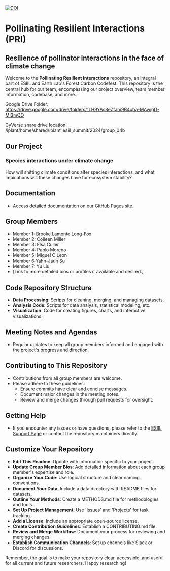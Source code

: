 [![DOI](https://zenodo.org/badge/771059390.svg)](https://zenodo.org/doi/10.5281/zenodo.11166866)
# Pollinating Resilient Interactions (PRI)

## Resilience of pollinator interactions in the face of climate change 


Welcome to the **Pollinating Resilient Interactions** repository, an integral part of ESIIL and Earth Lab's Forest Carbon Codefest. This repository is the central hub for our team, encompassing our project overview, team member information, codebase, and more...

Google Drive Folder: https://drive.google.com/drive/folders/1LH9YAs8eZfam9B4oba-MAwjgD-MI3mQO 

CyVerse share drive location: 
/iplant/home/shared/iplant_esiil_summit/2024/group_04b

## Our Project
### Species interactions under climate change
How will shifting climate conditions alter species interactions, and what impications will these changes have for ecosystem stability? 

## Documentation
- Access detailed documentation on our [GitHub Pages site](https://your-gh-pages-url/).


## Group Members
- Member 1: Brooke Lamonte Long-Fox
- Member 2: Colleen Miller
- Member 3: Elsa Culler
- Member 4: Pablo Moreno
- Member 5: Miguel C Leon
- Member 6 Yahn-Jauh Su
- Member 7: Yu Liu
- [Link to more detailed bios or profiles if available and desired.]

## Code Repository Structure
- **Data Processing**: Scripts for cleaning, merging, and managing datasets.
- **Analysis Code**: Scripts for data analysis, statistical modeling, etc.
- **Visualization**: Code for creating figures, charts, and interactive visualizations.

## Meeting Notes and Agendas
- Regular updates to keep all group members informed and engaged with the project's progress and direction.

## Contributing to This Repository
- Contributions from all group members are welcome.
- Please adhere to these guidelines:
  - Ensure commits have clear and concise messages.
  - Document major changes in the meeting notes.
  - Review and merge changes through pull requests for oversight.

## Getting Help
- If you encounter any issues or have questions, please refer to the [ESIIL Support Page](https://esiil-support-page-url/) or contact the repository maintainers directly.

## Customize Your Repository
- **Edit This Readme**: Update with information specific to your project.
- **Update Group Member Bios**: Add detailed information about each group member's expertise and role.
- **Organize Your Code**: Use logical structure and clear naming conventions.
- **Document Your Data**: Include a data directory with README files for datasets.
- **Outline Your Methods**: Create a METHODS.md file for methodologies and tools.
- **Set Up Project Management**: Use 'Issues' and 'Projects' for task tracking.
- **Add a License**: Include an appropriate open-source license.
- **Create Contribution Guidelines**: Establish a CONTRIBUTING.md file.
- **Review and Merge Workflow**: Document your process for reviewing and merging changes.
- **Establish Communication Channels**: Set up channels like Slack or Discord for discussions.

Remember, the goal is to make your repository clear, accessible, and useful for all current and future researchers. Happy researching!
